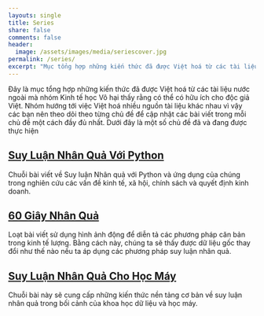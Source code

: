 ```yaml
---
layouts: single
title: Series
share: false
comments: false
header:
  image: /assets/images/media/seriescover.jpg
permalink: /series/
excerpt: "Mục tổng hợp những kiến thức đã được Việt hoá từ các tài liệu nước ngoài"
---
```


Đây là mục tổng hợp những kiến thức đã được Việt hoá từ các tài liệu nước ngoài mà nhóm Kinh tế học Vô hại thấy rằng có thể có hữu ích cho độc giả Việt. Nhóm hướng tới việc Việt hoá nhiều nguồn tài liệu khác nhau vì vậy các bạn nên theo dõi theo từng chủ đề để cập nhật các bài viết trong mỗi chủ đề một cách đầy đủ nhất. Dưới đây là một số chủ đề đã và đang được thực hiện


## [Suy Luận Nhân Quả Với Python](http://kinhtehocvohai.com/pythoncausal/)

Chuỗi bài viết về Suy luận Nhân quả với Python và ứng dụng của chúng trong nghiên cứu các vấn đề kinh tế, xã hội, chính sách và quyết định kinh doanh. 


## [60 Giây Nhân Quả](http://kinhtehocvohai.com/causalgraph/)

Loạt bài viết sử dụng hình ảnh động để diễn tả các phương pháp căn bản trong kinh tế lượng. Bằng cách này, chúng ta sẽ thấy được dữ liệu gốc thay đổi như thế nào nếu ta áp dụng các phương pháp suy luận nhân quả.

## [Suy Luận Nhân Quả Cho Học Máy](http://kinhtehocvohai.com/aicausal/)

Chuỗi bài này sẽ cung cấp những kiến thức nền tảng cơ bản về suy luận nhân quả trong bối cảnh của khoa học dữ liệu và học máy.
